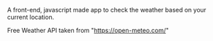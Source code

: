 A front-end, javascript made app to check the weather based on your current location.

Free Weather API taken from "https://open-meteo.com/"
